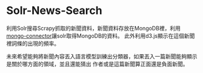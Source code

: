 Solr-News-Search
=========

利用Solr搜尋Scrapy抓取的新聞資料，新聞資料存放在MongoDB裡，利用[mongo-connector]讓solr取得MongoDB的資料。
此外利用d3.js顯示在這個新聞裡詞條的出現的頻率。

未來希望能夠將新聞內容丟入語言模型訓練出分類器，如果丟入一篇新聞能夠顯示是關於哪方面的領域，並且還能猜出
作者或是這篇新聞算正面還是負面新聞。


[mongo-connector]: https://github.com/10gen-labs/mongo-connector
